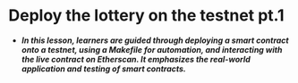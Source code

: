 # Deploy the lottery on the testnet pt.1
- ***In this lesson, learners are guided through deploying a smart contract onto a testnet, using a Makefile for automation, and interacting with the live contract on Etherscan. It emphasizes the real-world application and testing of smart contracts.***
